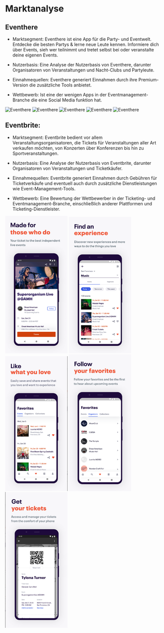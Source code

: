 # Marktanalyse
 
## Eventhere


* Marktsegment: Eventhere ist eine App für die Party- und Eventwelt. Entdecke die besten Partys & lerne neue Leute kennen. Informiere dich über Events, sieh wer teilnimmt und tretet selbst bei oder veranstalte deine eigenen Events.

* Nutzerbasis: Eine Analyse der Nutzerbasis von Eventhere, darunter Organisatoren von Veranstaltungen und Nacht-Clubs und Partyleute.

* Einnahmequellen: Eventhere generiert Einnahmen durch ihre Premium-Version die zusätzliche Tools anbietet.

* Wettbewerb: Ist eine der wenigen Apps in der Eventmanagement-Branche die eine Social Media funktion hat.


<div > 
 <img src="./eventhere1.png" alt="Eventhere" width="200">
 <img src="./eventhere2.png" alt="Eventhere" width="200">
 <img src="./eventhere3.png" alt="Eventhere" width="200">
 <img src="./eventhere4.png" alt="Eventhere" width="200">
 <img src="./eventhere5.png" alt="Eventhere" width="200">
<div >

## Eventbrite:

* Marktsegment: Eventbrite bedient vor allem Veranstaltungsorganisatoren, die Tickets für Veranstaltungen aller Art verkaufen möchten, von Konzerten über Konferenzen bis hin zu Sportveranstaltungen.

* Nutzerbasis: Eine Analyse der Nutzerbasis von Eventbrite, darunter Organisatoren von Veranstaltungen und Ticketkäufer.

* Einnahmequellen: Eventbrite generiert Einnahmen durch Gebühren für Ticketverkäufe und eventuell auch durch zusätzliche Dienstleistungen wie Event-Management-Tools.

* Wettbewerb: Eine Bewertung der Wettbewerber in der Ticketing- und Eventmanagement-Branche, einschließlich anderer Plattformen und Ticketing-Dienstleister.


<div > 
 <img src="./eventbrite1.png" alt="Eventbrite" width="200">
 <img src="./eventbrite2.png" alt="Eventbrite" width="200">
 <img src="./eventbrite3.png" alt="Eventbrite" width="200">
 <img src="./eventbrite4.png" alt="Eventbrite" width="200">
 <img src="./eventbrite5.png" alt="Eventbrite" width="200">
 <div > 